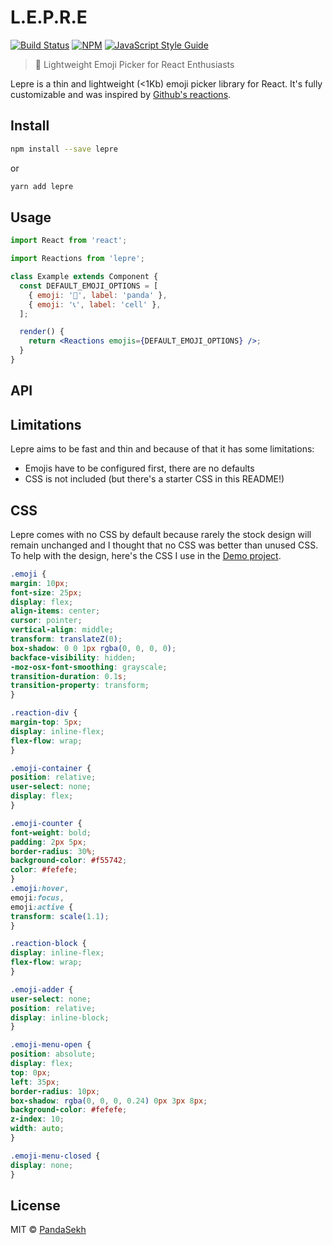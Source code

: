 # L.E.P.R.E

[![Build Status](https://travis-ci.com/PandaSekh/lepre.svg?token=9UEvCKGSQs8hrivJiSpX&branch=master)](https://travis-ci.com/PandaSekh/lepre)
[![NPM](https://img.shields.io/npm/v/lepre.svg)](https://www.npmjs.com/package/lepre)
[![JavaScript Style Guide](https://img.shields.io/badge/code_style-standard-brightgreen.svg)](https://standardjs.com)

> 🐰 Lightweight Emoji Picker for React Enthusiasts

Lepre is a thin and lightweight (<1Kb) emoji picker library for React. It's fully customizable and was inspired by [Github's reactions](https://github.blog/2016-03-10-add-reactions-to-pull-requests-issues-and-comments/).

## Install

```bash
npm install --save lepre
```

or

```bash
yarn add lepre
```

## Usage

```jsx
import React from 'react';

import Reactions from 'lepre';

class Example extends Component {
  const DEFAULT_EMOJI_OPTIONS = [
    { emoji: '🐼', label: 'panda' },
    { emoji: '📞', label: 'cell' },
  ];

  render() {
    return <Reactions emojis={DEFAULT_EMOJI_OPTIONS} />;
  }
}
```

## API

## Limitations
Lepre aims to be fast and thin and because of that it has some limitations:
- Emojis have to be configured first, there are no defaults
- CSS is not included (but there's a starter CSS in this README!)

## CSS
Lepre comes with no CSS by default because rarely the stock design will remain unchanged and I thought that no CSS was better than unused CSS.
To help with the design, here's the CSS I use in the [Demo project](https://pandasekh.github.io/lepre/).

```css
.emoji {
margin: 10px;
font-size: 25px;
display: flex;
align-items: center;
cursor: pointer;
vertical-align: middle;
transform: translateZ(0);
box-shadow: 0 0 1px rgba(0, 0, 0, 0);
backface-visibility: hidden;
-moz-osx-font-smoothing: grayscale;
transition-duration: 0.1s;
transition-property: transform;
}

.reaction-div {
margin-top: 5px;
display: inline-flex;
flex-flow: wrap;
}

.emoji-container {
position: relative;
user-select: none;
display: flex;
}

.emoji-counter {
font-weight: bold;
padding: 2px 5px;
border-radius: 30%;
background-color: #f55742;
color: #fefefe;
}
.emoji:hover,
emoji:focus,
emoji:active {
transform: scale(1.1);
}

.reaction-block {
display: inline-flex;
flex-flow: wrap;
}

.emoji-adder {
user-select: none;
position: relative;
display: inline-block;
}

.emoji-menu-open {
position: absolute;
display: flex;
top: 0px;
left: 35px;
border-radius: 10px;
box-shadow: rgba(0, 0, 0, 0.24) 0px 3px 8px;
background-color: #fefefe;
z-index: 10;
width: auto;
}

.emoji-menu-closed {
display: none;
}
```

## License

MIT © [PandaSekh](https://github.com/PandaSekh)
